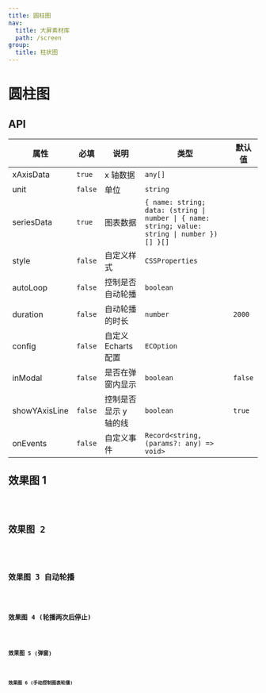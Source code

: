 ```yaml
---
title: 圆柱图
nav:
  title: 大屏素材库
  path: /screen
group:
  title: 柱状图
---
```


# 圆柱图

## API

| 属性 | 必填 | 说明 | 类型 | 默认值 |
| --- | --- | --- | --- | --- |
| xAxisData | `true` | x 轴数据 | `any[]` |  |
| unit | `false` | 单位 | `string` |  |
| seriesData | `true` | 图表数据 | `{ name: string; data: (string \| number \| { name: string; value: string \| number })[] }[]` |  |
| style | `false` | 自定义样式 | `CSSProperties` |  |
| autoLoop | `false` | 控制是否自动轮播 | `boolean` |  |
| duration | `false` | 自动轮播的时长 | `number` | `2000` |
| config | `false` | 自定义 Echarts 配置 | `ECOption` |  |
| inModal | `false` | 是否在弹窗内显示 | `boolean` | `false` |
| showYAxisLine | `false` | 控制是否显示 y 轴的线 | `boolean` | `true` |
| onEvents | `false` | 自定义事件 | `Record<string, (params?: any) => void>` |  |

## 效果图 1

<code src="../../../example/CylinderBarDemo/demo1.tsx" background="#040727">

## 效果图 2

<code src="../../../example/CylinderBarDemo/demo2.tsx" background="#040727">

## 效果图 3 自动轮播

<code src="../../../example/CylinderBarDemo/demo3.tsx" background="#040727">

## 效果图 4 (轮播两次后停止)

<code src="../../../example/CylinderBarDemo/demo4.tsx" background="#040727">

## 效果图 5 (弹窗)

<code src="../../../example/CylinderBarDemo/demo5.tsx" background="#040727">

## 效果图 6 (手动控制图表轮播)

<code src="../../../example/CylinderBarDemo/demo6.tsx" background="#040727">
